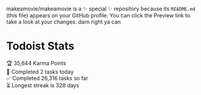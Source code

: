 makeamovie/makeamovie is a ✨ special ✨ repository because its `README.md` (this file) appears on your GitHub profile.
You can click the Preview link to take a look at your changes. darn right ya can

# Todoist Stats

<!-- TODO-IST:START -->
🏆  35,644 Karma Points           
🌸  Completed 2 tasks today           
✅  Completed 26,316 tasks so far           
⏳  Longest streak is 328 days
<!-- TODO-IST:END -->